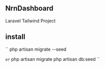 ## NrnDashboard
Laravel Tailwind Project
## install
``
php artisan migrate --seed

``
or
``
php artisan migrate
php artisan db:seed
``
